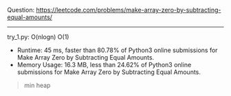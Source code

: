 Question: https://leetcode.com/problems/make-array-zero-by-subtracting-equal-amounts/

---

try_1.py: O(nlogn) O(1)

* Runtime: 45 ms, faster than 80.78% of Python3 online submissions for Make Array Zero by Subtracting Equal Amounts.
* Memory Usage: 16.3 MB, less than 24.62% of Python3 online submissions for Make Array Zero by Subtracting Equal Amounts.

> min heap